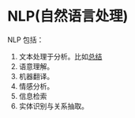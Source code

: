 # NLP(自然语言处理)
NLP 包括：
1. 文本处理于分析。比如[总结](./summary.md)
2. 语意理解。
3. 机器翻译。
4. 情感分析。
5. 信息检索
6. 实体识别与关系抽取。
